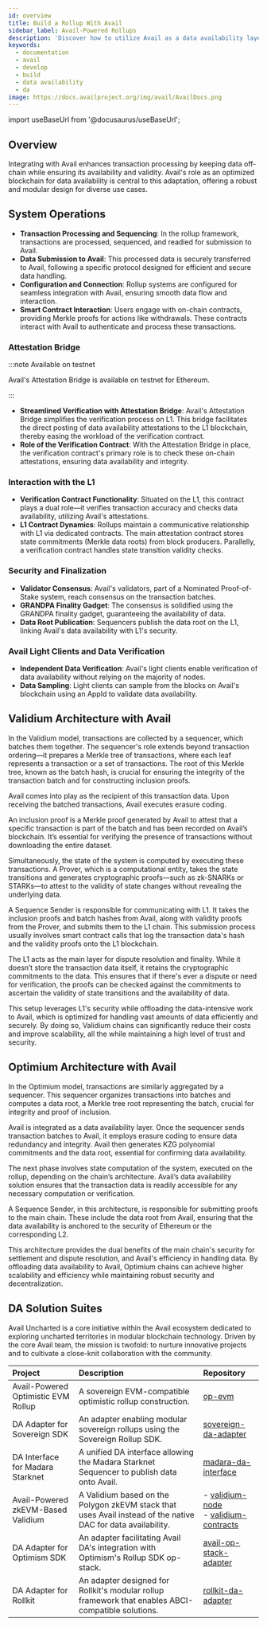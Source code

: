 ```yaml
---
id: overview
title: Build a Rollup With Avail
sidebar_label: Avail-Powered Rollups
description: 'Discover how to utilize Avail as a data availability layer.'
keywords:
  - documentation
  - avail
  - develop
  - build
  - data availability
  - da
image: https://docs.availproject.org/img/avail/AvailDocs.png
---
```


import useBaseUrl from '@docusaurus/useBaseUrl';

## Overview

Integrating with Avail enhances transaction processing by keeping data off-chain while ensuring its availability and validity. Avail's role as an optimized blockchain for data availability is central to this adaptation, offering a robust and modular design for diverse use cases.

## System Operations

- **Transaction Processing and Sequencing**: In the rollup framework, transactions are processed, sequenced, and readied for submission to Avail.
- **Data Submission to Avail**: This processed data is securely transferred to Avail, following a specific protocol designed for efficient and secure data handling.
- **Configuration and Connection**: Rollup systems are configured for seamless integration with Avail, ensuring smooth data flow and interaction.
- **Smart Contract Interaction**: Users engage with on-chain contracts, providing Merkle proofs for actions like withdrawals. These contracts interact with Avail to authenticate and process these transactions.

### Attestation Bridge

:::note Available on testnet

Avail's Attestation Bridge is available on testnet for Ethereum.

:::

- **Streamlined Verification with Attestation Bridge**: Avail's Attestation Bridge simplifies the verification process on L1. This bridge facilitates the direct posting of data availability attestations to the L1 blockchain, thereby easing the workload of the verification contract.
- **Role of the Verification Contract**: With the Attestation Bridge in place, the verification contract's primary role is to check these on-chain attestations, ensuring data availability and integrity.

### Interaction with the L1

- **Verification Contract Functionality**: Situated on the L1, this contract plays a dual role—it verifies transaction accuracy and checks data availability, utilizing Avail's attestations.
- **L1 Contract Dynamics**: Rollups maintain a communicative relationship with L1 via dedicated contracts. The main attestation contract stores state commitments (Merkle data roots) from block producers. Parallelly, a verification contract handles state transition validity checks.

### Security and Finalization

- **Validator Consensus**: Avail's validators, part of a Nominated Proof-of-Stake system, reach consensus on the transaction batches.
- **GRANDPA Finality Gadget**: The consensus is solidified using the GRANDPA finality gadget, guaranteeing the availability of data.
- **Data Root Publication**: Sequencers publish the data root on the L1, linking Avail's data availability with L1's security.

### Avail Light Clients and Data Verification

- **Independent Data Verification**: Avail's light clients enable verification of data availability without relying on the majority of nodes.
- **Data Sampling**: Light clients can sample from the blocks on Avail's blockchain using an AppId to validate data availability.

## Validium Architecture with Avail

In the Validium model, transactions are collected by a sequencer, which batches them together. The sequencer's role extends beyond transaction ordering—it prepares a Merkle tree of transactions, where each leaf represents a transaction or a set of transactions. The root of this Merkle tree, known as the batch hash, is crucial for ensuring the integrity of the transaction batch and for constructing inclusion proofs.

Avail comes into play as the recipient of this transaction data. Upon receiving the batched transactions, Avail executes erasure coding.

An inclusion proof is a Merkle proof generated by Avail to attest that a specific transaction is part of the batch and has been recorded on Avail’s blockchain. It’s essential for verifying the presence of transactions without downloading the entire dataset.

Simultaneously, the state of the system is computed by executing these transactions. A Prover, which is a computational entity, takes the state transitions and generates cryptographic proofs—such as zk-SNARKs or STARKs—to attest to the validity of state changes without revealing the underlying data.

A Sequence Sender is responsible for communicating with L1. It takes the inclusion proofs and batch hashes from Avail, along with validity proofs from the Prover, and submits them to the L1 chain. This submission process usually involves smart contract calls that log the transaction data's hash and the validity proofs onto the L1 blockchain.

The L1 acts as the main layer for dispute resolution and finality. While it doesn’t store the transaction data itself, it retains the cryptographic commitments to the data. This ensures that if there's ever a dispute or need for verification, the proofs can be checked against the commitments to ascertain the validity of state transitions and the availability of data.

This setup leverages L1's security while offloading the data-intensive work to Avail, which is optimized for handling vast amounts of data efficiently and securely. By doing so, Validium chains can significantly reduce their costs and improve scalability, all the while maintaining a high level of trust and security.

## Optimium Architecture with Avail

In the Optimium model, transactions are similarly aggregated by a sequencer. This sequencer organizes transactions into batches and computes a data root, a Merkle tree root representing the batch, crucial for integrity and proof of inclusion.

Avail is integrated as a data availability layer. Once the sequencer sends transaction batches to Avail, it employs erasure coding to ensure data redundancy and integrity. Avail then generates KZG polynomial commitments and the data root, essential for confirming data availability.

The next phase involves state computation of the system, executed on the rollup, depending on the chain’s architecture. Avail’s data availability solution ensures that the transaction data is readily accessible for any necessary computation or verification.

A Sequence Sender, in this architecture, is responsible for submitting proofs to the main chain. These include the data root from Avail, ensuring that the data availability is anchored to the security of Ethereum or the corresponding L2.

This architecture provides the dual benefits of the main chain's security for settlement and dispute resolution, and Avail's efficiency in handling data. By offloading data availability to Avail, Optimium chains can achieve higher scalability and efficiency while maintaining robust security and decentralization.

## DA Solution Suites

Avail Uncharted is a core initiative within the Avail ecosystem dedicated to exploring uncharted territories in modular blockchain technology.
Driven by the core Avail team, the mission is twofold: to nurture innovative projects and to cultivate a close-knit collaboration with the community.

| Project                             | Description                                                                                                  | Repository                                                                                                                                              |
| :---------------------------------- | :----------------------------------------------------------------------------------------------------------- | :------------------------------------------------------------------------------------------------------------------------------------------------------ |
| Avail-Powered Optimistic EVM Rollup | A sovereign EVM-compatible optimistic rollup construction.                                                   | [<ins>op-evm</ins>](https://github.com/availproject/op-evm)                                                                                             |
| DA Adapter for Sovereign SDK        | An adapter enabling modular sovereign rollups using the Sovereign Rollup SDK.                                | [<ins>sovereign-da-adapter</ins>](https://github.com/availproject/sovereign-sdk/tree/main)                                                              |
| DA Interface for Madara Starknet    | A unified DA interface allowing the Madara Starknet Sequencer to publish data onto Avail.                    | [<ins>madara-da-interface</ins>](https://github.com/keep-starknet-strange/madara/pull/1021)                                                             |
| Avail-Powered zkEVM-Based Validium  | A Validium based on the Polygon zkEVM stack that uses Avail instead of the native DAC for data availability. | - [<ins>validium-node</ins>](https://github.com/QEDK/validium-node) <br/> - [<ins>validium-contracts</ins>](https://github.com/QEDK/validium-contracts) |
| DA Adapter for Optimism SDK         | An adapter facilitating Avail DA's integration with Optimism's Rollup SDK op-stack.                          | [<ins>avail-op-stack-adapter</ins>](https://github.com/availproject/avail-op-stack-adapter)                                                             |
| DA Adapter for Rollkit              | An adapter designed for Rollkit's modular rollup framework that enables ABCI-compatible solutions.           | [<ins>rollkit-da-adapter</ins>](https://github.com/rollkit/rollkit/pull/1168)                                                                           |
